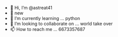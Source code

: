 - 👋 Hi, I’m @astreat41
- 👀 new
- 🌱 I’m currently learning ... python
- 💞️ I’m looking to collaborate on ... world take over
- 📫 How to reach me ... 6673357687

<!---
astreat41/astreat41 is a ✨ special ✨ repository because its `README.md` (this file) appears on your GitHub profile.
You can click the Preview link to take a look at your changes.
--->
